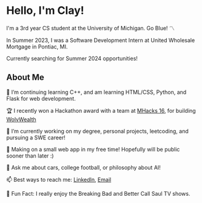 # Hello, I'm Clay!
  I'm a 3rd year CS student at the University of Michigan. Go Blue! 〽️
  
  In Summer 2023, I was a Software Development Intern at United Wholesale Mortgage in Pontiac, MI. 
  
  Currently searching for Summer 2024 opportunities! 

## About Me 
  🌱 I’m continuing learning C++, and am learning HTML/CSS, Python, and Flask for web development.

  🏆 I recently won a Hackathon award with a team at [MHacks 16](https://mhacks-16.devpost.com/), for building [WolvWealth](https://devpost.com/software/wolvwealth) 
  
  🔭 I’m currently working on my degree, personal projects, leetcoding, and pursuing a SWE career!
  
  🎯 Making on a small web app in my free time! Hopefully will be public sooner than later :)
  
  💬 Ask me about cars, college football, or philosophy about AI!
  
  📫 Best ways to reach me: [LinkedIn](https://www.linkedin.com/in/clay-vanophem/), [Email](mailto:cvano@umich.edu)
  
  🍿 Fun Fact: I really enjoy the Breaking Bad and Better Call Saul TV shows.

  
<!--
- ⚡ Fun fact: ...
-->
